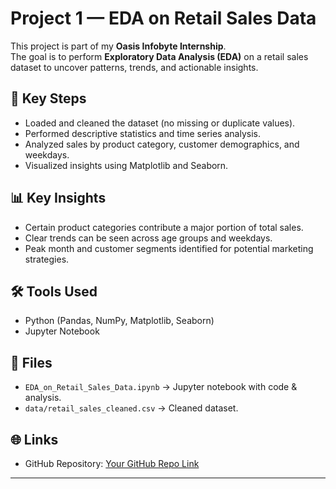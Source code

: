 # Project 1 — EDA on Retail Sales Data

This project is part of my **Oasis Infobyte Internship**.  
The goal is to perform **Exploratory Data Analysis (EDA)** on a retail sales dataset to uncover patterns, trends, and actionable insights.

## 📌 Key Steps
- Loaded and cleaned the dataset (no missing or duplicate values).
- Performed descriptive statistics and time series analysis.
- Analyzed sales by product category, customer demographics, and weekdays.
- Visualized insights using Matplotlib and Seaborn.

## 📊 Key Insights
- Certain product categories contribute a major portion of total sales.
- Clear trends can be seen across age groups and weekdays.
- Peak month and customer segments identified for potential marketing strategies.

## 🛠️ Tools Used
- Python (Pandas, NumPy, Matplotlib, Seaborn)
- Jupyter Notebook

## 📂 Files
- `EDA_on_Retail_Sales_Data.ipynb` → Jupyter notebook with code & analysis.
- `data/retail_sales_cleaned.csv` → Cleaned dataset.

## 🌐 Links
- GitHub Repository: [Your GitHub Repo Link](https://github.com/Riyap1234/OIBSIP)

---
